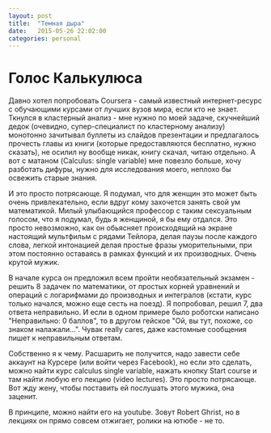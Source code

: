 ```yaml
---
layout: post
title:  "Темная дыра"
date:   2015-05-26 22:02:00
categories: personal
---
```


Голос Калькулюса
==============
Давно хотел попробовать Coursera - самый известный интернет-ресурс с обучающими курсами от лучших вузов мира, если кто не знает. Ткнулся в кластерный анализ - мне нужно по моей задаче, скучнейший дедок (очевидно, супер-специалист по кластерному анализу) монотонно зачитывал буллеты из слайдов презентации и предлагалось прочесть главы из книги (которые предоставляются бесплатно, нужно сказать), не осилил ну вообще никак, книгу скачал, читаю отдельно. А вот с матаном (Calculus: single variable) мне повезло больше, хочу разботать дифуры, нужно для исследования моего, неплохо бы освежить старые знания. 

И это просто потрясающе. Я подумал, что для женщин это может быть очень привлекательно, если вдруг кому захочется занять свой ум математикой. Милый улыбающийся профессор с таким сексуальным голосом, что я подумал, будь я женщиной, я бы ему отдался. Это просто невозможно, как он обьясняет происходящий на экране настоящий мультфильм с рядами Тейлора, делая паузы после каждого слова, легкой интонацией делая простые фразы уморительными, при этом постоянно оставаясь в рамках функций и их производных. Очень крутой мужик.

В начале курса он предложил всем пройти необязательный экзамен - решить 8 задачек по математики, от простых корней уравнений и операций с логарифмами до производных и интегралов (кстати, курс только начался, можно еще сесть на поезд). Я попробовал, решил 7, два ответа неправильно. И если в одном примере было роботски написано "Неправильно: 0 баллов", то в другом гейское "Ой, вы тут, похоже, со знаком налажали...". Чувак really cares, даже кастомные сообщения пишет к неправильным ответам. 

Собственно я к чему. Расшарить не получится, надо завести себе аккаунт на Курсере (или войти через Facebook), но если это сделать, можно найти курс calculus single variable, нажать кнопку Start course и там найти любую его лекцию (video lectures). Это просто потрясающе. Вот жду жену, чтобы поставить ей послушать этого мужика, она заценит.

В принципе, можно найти его на youtube. Зовут Robert Ghrist, но в лекциях он прямо совсем отжигает, ролики на ютюбе - не то.  